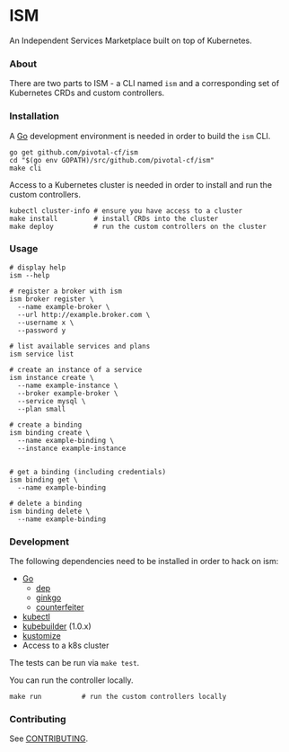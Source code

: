 # ISM

An Independent Services Marketplace built on top of Kubernetes.

### About

There are two parts to ISM - a CLI named `ism` and a corresponding set of Kubernetes CRDs and custom controllers.

### Installation

A [Go](https://golang.org/) development environment is needed in order to build the `ism` CLI.

```
go get github.com/pivotal-cf/ism
cd "$(go env GOPATH)/src/github.com/pivotal-cf/ism"
make cli
```

Access to a Kubernetes cluster is needed in order to install and run the custom controllers.

```
kubectl cluster-info # ensure you have access to a cluster
make install         # install CRDs into the cluster
make deploy          # run the custom controllers on the cluster
```

### Usage

```
# display help
ism --help

# register a broker with ism
ism broker register \
  --name example-broker \
  --url http://example.broker.com \
  --username x \
  --password y

# list available services and plans
ism service list

# create an instance of a service
ism instance create \
  --name example-instance \
  --broker example-broker \
  --service mysql \
  --plan small

# create a binding
ism binding create \
  --name example-binding \
  --instance example-instance
  
  
# get a binding (including credentials)
ism binding get \
  --name example-binding

# delete a binding
ism binding delete \
  --name example-binding
```

### Development

The following dependencies need to be installed in order to hack on ism:

* [Go](https://golang.org/doc/install)
  * [dep](https://github.com/golang/dep)
  * [ginkgo](https://github.com/onsi/ginkgo)
  * [counterfeiter](https://github.com/maxbrunsfeld/counterfeiter)
* [kubectl](https://kubernetes.io/docs/tasks/tools/install-kubectl/)
* [kubebuilder](https://github.com/kubernetes-sigs/kubebuilder) (1.0.x)
* [kustomize](https://github.com/kubernetes-sigs/kustomize)
* Access to a k8s cluster

The tests can be run via `make test`.

You can run the controller locally.
```
make run          # run the custom controllers locally 
```

### Contributing

See [CONTRIBUTING](/CONTRIBUTING.md).
